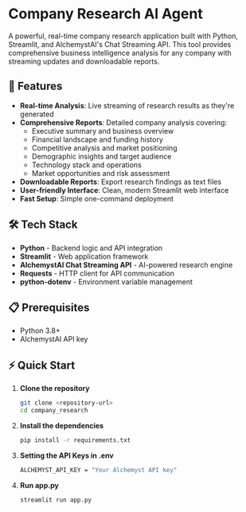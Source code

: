 # Company Research AI Agent

A powerful, real-time company research application built with Python, Streamlit, and AlchemystAI's Chat Streaming API. This tool provides comprehensive business intelligence analysis for any company with streaming updates and downloadable reports.

## 🚀 Features

- **Real-time Analysis**: Live streaming of research results as they're generated
- **Comprehensive Reports**: Detailed company analysis covering:
  - Executive summary and business overview
  - Financial landscape and funding history
  - Competitive analysis and market positioning
  - Demographic insights and target audience
  - Technology stack and operations
  - Market opportunities and risk assessment
- **Downloadable Reports**: Export research findings as text files
- **User-friendly Interface**: Clean, modern Streamlit web interface
- **Fast Setup**: Simple one-command deployment

## 🛠️ Tech Stack

- **Python** - Backend logic and API integration
- **Streamlit** - Web application framework
- **AlchemystAI Chat Streaming API** - AI-powered research engine
- **Requests** - HTTP client for API communication
- **python-dotenv** - Environment variable management

## 📋 Prerequisites

- Python 3.8+
- AlchemystAI API key

## ⚡ Quick Start

1. **Clone the repository**
   ```bash
   git clone <repository-url>
   cd company_research

2. **Install the dependencies**
   ```bash
   pip install -r requirements.txt

1. **Setting the API Keys in .env**
   ```bash
   ALCHEMYST_API_KEY = "Your Alchemyst API key"

3. **Run app.py**
   ```bash
   streamlit run app.py